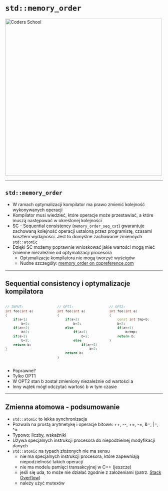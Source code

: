 <!-- .slide: data-background="#111111" -->

# `std::memory_order`

<a href="https://coders.school">
    <img width="500" data-src="../coders_school_logo.png" alt="Coders School" class="plain">
</a>

___

## `std::memory_order`

* <!-- .element: class="fragment fade-in" --> W ramach optymalizacji kompilator ma prawo zmienić kolejność wykonywanych operacji
* <!-- .element: class="fragment fade-in" --> Kompilator musi wiedzieć, które operacje może przestawiać, a które muszą następować w określonej kolejności
* <!-- .element: class="fragment fade-in" --> SC - Sequential consistency (<code>memory_order_seq_cst</code>) gwarantuje zachowaną kolejność operacji ustaloną przez programistę, czasami kosztem wydajności. Jest to domyślne zachowanie zmiennych <code>std::atomic</code>
* <!-- .element: class="fragment fade-in" --> Dzięki SC możemy poprawnie wnioskować jakie wartości mogą mieć zmienne niezależnie od optymalizacji procesora
  * <!-- .element: class="fragment fade-in" --> Optymalizacje kompilatora nie mogą tworzyć wyścigów
  * <!-- .element: class="fragment fade-in" --> Nudne szczegóły: <a href="https://en.cppreference.com/w/cpp/atomic/memory_order">memory_order on cppreference.com</a>

___

## Sequential consistency i optymalizacje kompilatora

<div style="display: flex;">

<div style="width: 33%; font-size: .9em;">

```cpp []
// INPUT:
int foo(int a)
{
    if(a<1)
        b=2;
    if(a==2)
        b=2;
    if(a>2)
        b=2;
    return b;
}



```
<!-- .element: class="fragment fade-in" -->
</div>

<div style="width: 33%; font-size: .9em;">

```cpp []
// OPT1:
int foo(int a)
{
    if(a>2)
        b=2;
    else
        if(a<1)
            b=2;
        else
            if(a==2)
                b=2;
    return b;
}
```
<!-- .element: class="fragment fade-in" -->
</div>

<div style="width: 33%; font-size: .9em;">

```cpp []
// OPT2:
int foo(int a)
{
    const int tmp=b;
    b=2;
    if(a==1)
        b=tmp;
    return b;
}





```
<!-- .element: class="fragment fade-in" -->
</div>

</div>

* <!-- .element: class="fragment fade-in" --> Poprawne?
* <!-- .element: class="fragment fade-in" --> Tylko OPT1
* <!-- .element: class="fragment fade-in" --> W OPT2 stan b został zmieniony niezależnie od wartości a
* <!-- .element: class="fragment fade-in" --> Inny wątek mógł odczytać wartość b w tym czasie

___

## Zmienna atomowa - podsumowanie

* <!-- .element: class="fragment fade-in" --> <code>std::atomic</code> to lekka synchronizacja
* <!-- .element: class="fragment fade-in" --> Pozwala na prostą arytmetykę i operacje bitowe: ++, --, +=, -=, &=, |=, ^=
* <!-- .element: class="fragment fade-in" --> Typowo: liczby, wskaźniki
* <!-- .element: class="fragment fade-in" --> Używa specjalnych instrukcji procesora do niepodzielnej modyfikacji danych
* <!-- .element: class="fragment fade-in" --> <code>std::atomic</code> na typach złożonych nie ma sensu
  * <!-- .element: class="fragment fade-in" --> nie ma specjalnych instrukcji procesora, które zapewniają niepodzielność takich operacji
  * <!-- .element: class="fragment fade-in" --> nie ma modelu pamięci transakcyjnej w C++ (jeszcze)
  * <!-- .element: class="fragment fade-in" --> jeśli się uda, to może nie działać zgodnie z założeniami (patrz. <a href="https://stackoverflow.com/questions/46069345/is-it-possible-to-create-an-atomic-vector-or-array-in-c/46069630">Stack Overflow</a>)
  * <!-- .element: class="fragment fade-in" --> należy użyć mutexów
